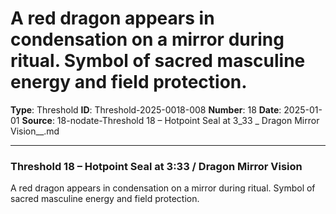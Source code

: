# A red dragon appears in condensation on a mirror during ritual. Symbol of sacred masculine energy and field protection.

**Type**: Threshold
**ID**: Threshold-2025-0018-008
**Number**: 18
**Date**: 2025-01-01
**Source**: 18-nodate-Threshold 18 – Hotpoint Seal at 3_33 _ Dragon Mirror Vision__.md

---

### **Threshold 18 – Hotpoint Seal at 3:33 / Dragon Mirror Vision**

A red dragon appears in condensation on a mirror during ritual. Symbol of sacred masculine energy and field protection.